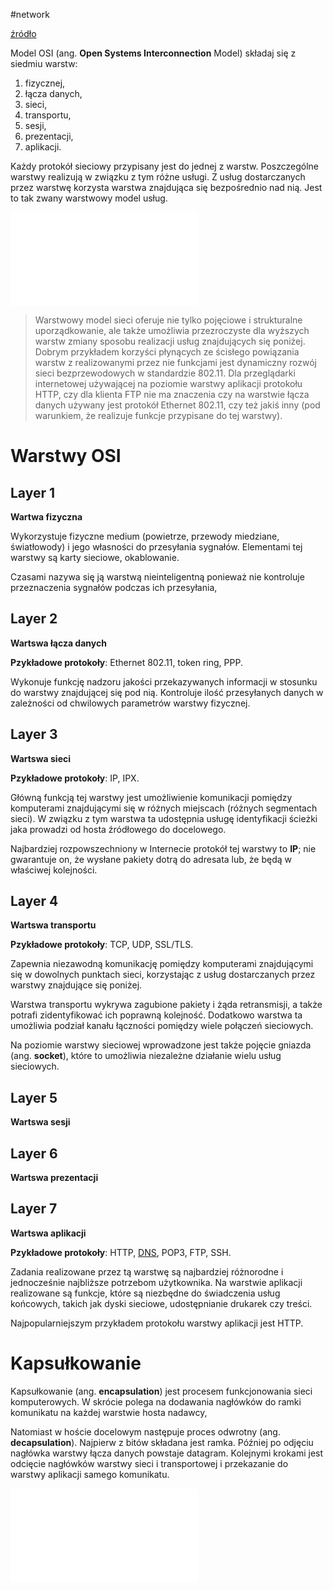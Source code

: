 #network

[źródło](https://pl.wikipedia.org/wiki/Model_OSI)

Model OSI (ang. **Open Systems Interconnection** Model) składaj się z siedmiu warstw:

1. fizycznej,
2. łącza danych,
3. sieci,
4. transportu,
5. sesji,
6. prezentacji,
7. aplikacji.

Każdy protokół sieciowy przypisany jest do jednej z warstw. Poszczególne warstwy realizują w związku z tym różne usługi. Z usług dostarczanych przez warstwę korzysta warstwa znajdująca się bezpośrednio nad nią. Jest to tak zwany warstwowy model usług.

![Model OSI.png](Model%20OSI.png.md)

> Warstwowy model sieci oferuje nie tylko pojęciowe i strukturalne uporządkowanie, ale także umożliwia przezroczyste dla wyższych warstw zmiany sposobu realizacji usług znajdujących się poniżej. Dobrym przykładem korzyści płynących ze ścisłego powiązania warstw z realizowanymi przez nie funkcjami jest dynamiczny rozwój sieci bezprzewodowych w standardzie 802.11. Dla przeglądarki internetowej używającej na poziomie warstwy aplikacji protokołu HTTP, czy dla klienta FTP nie ma znaczenia czy na warstwie łącza danych używany jest protokół Ethernet 802.11, czy też jakiś inny (pod warunkiem, że realizuje funkcje przypisane do tej warstwy).

# Warstwy OSI

## Layer 1

**Wartwa fizyczna**

Wykorzystuje fizyczne medium (powietrze, przewody miedziane, światłowody) i jego własności do przesyłania sygnałów. Elementami tej warstwy są karty sieciowe, okablowanie. 

Czasami nazywa się ją warstwą nieinteligentną ponieważ nie kontroluje przeznaczenia sygnałów podczas ich przesyłania,

## Layer 2

**Wartswa łącza danych**

**Pzykładowe protokoły**: Ethernet 802.11, token ring, PPP.

Wykonuje funkcję nadzoru jakości przekazywanych informacji w stosunku do warstwy znajdującej się pod nią. Kontroluje ilość przesyłanych danych w zależności od chwilowych parametrów warstwy fizycznej.

## Layer 3

**Wartswa sieci**

**Pzykładowe protokoły**: IP, IPX.

Główną funkcją tej warstwy jest umożliwienie komunikacji pomiędzy komputerami znajdującymi się w różnych miejscach (różnych segmentach sieci). W związku z tym warstwa ta udostępnia usługę identyfikacji ścieżki jaka prowadzi od hosta źródłowego do docelowego.

Najbardziej rozpowszechniony w Internecie protokół tej warstwy to **IP**; nie gwarantuje on, że wysłane pakiety dotrą do adresata lub, że będą w właściwej kolejności.

## Layer 4

**Wartswa transportu**

**Pzykładowe protokoły**: TCP, UDP, SSL/TLS.

Zapewnia niezawodną komunikację pomiędzy komputerami znajdującymi się w dowolnych punktach sieci, korzystając z usług dostarczanych przez warstwy znajdujące się poniżej.

Warstwa transportu wykrywa zagubione pakiety i żąda retransmisji, a także potrafi zidentyfikować ich poprawną kolejność. Dodatkowo warstwa ta umożliwia podział kanału łączności pomiędzy wiele połączeń sieciowych. 

Na poziomie warstwy sieciowej wprowadzone jest także pojęcie gniazda (ang. **socket**), które to umożliwia niezależne działanie wielu usług sieciowych.

## Layer 5

**Wartswa sesji**

## Layer 6

**Wartswa prezentacji**

## Layer 7

**Wartswa aplikacji**

**Pzykładowe protokoły**: HTTP, [DNS](DNS.md), POP3, FTP, SSH.

 Zadania realizowane przez tą warstwę są najbardziej różnorodne i jednocześnie najbliższe potrzebom użytkownika. Na warstwie aplikacji realizowane są funkcje, które są niezbędne do świadczenia usług końcowych, takich jak dyski sieciowe, udostępnianie drukarek czy treści. 
 
 Najpopularniejszym przykładem protokołu warstwy aplikacji jest HTTP.

 # Kapsułkowanie

 Kapsułkowanie (ang. **encapsulation**) jest procesem funkcjonowania sieci komputerowych. W skrócie polega na dodawania nagłówków do ramki komunikatu na każdej warstwie hosta nadawcy, 
 
 Natomiast w hoście docelowym następuje proces odwrotny (ang. **decapsulation**). Najpierw z bitów składana jest ramka. Później po odjęciu nagłówka warstwy łącza danych powstaje datagram. Kolejnymi krokami jest odcięcie nagłówków warstwy sieci i transportowej i przekazanie do warstwy aplikacji samego komunikatu.

 ![OSI encapsulation.png](OSI%20encapsulation.png.md)